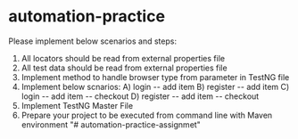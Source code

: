 # automation-practice
Please implement below scenarios and steps:
1. All locators should be read from external properties file
2. All test data should be read from external properties file
3. Implement method to handle browser type from parameter in TestNG file
4. Implement below scnarios:
  A) login -- add item 
  B) register -- add item
  C) login -- add item -- checkout 
  D) register -- add item -- checkout
5. Implement TestNG Master File
6. Prepare your project to be executed from command line with Maven environment
"# automation-practice-assignmet" 
